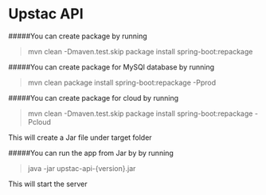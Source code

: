 # Upstac API


#####You can create package by running

  >mvn clean -Dmaven.test.skip package install spring-boot:repackage

#####You can create package for MySQl database by running
  >mvn clean package install spring-boot:repackage -Pprod

#####You can create package for cloud by running
  >mvn clean -Dmaven.test.skip  package install spring-boot:repackage -Pcloud



This will create a Jar file under target folder


#####You can run the app from Jar by by running 

>java -jar upstac-api-{version}.jar

This will start the server